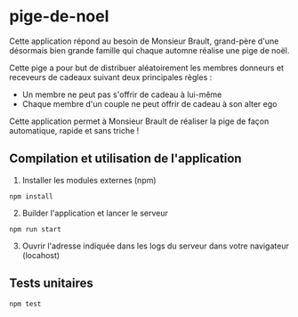 # pige-de-noel
Cette application répond au besoin de Monsieur Brault, grand-père d'une désormais bien grande famille qui chaque automne réalise une pige de noël.

Cette pige a pour but de distribuer aléatoirement les membres donneurs et receveurs de cadeaux suivant deux principales règles :

* Un membre ne peut pas s'offrir de cadeau à lui-même
* Chaque membre d'un couple ne peut offrir de cadeau à son alter ego

Cette application permet à Monsieur Brault de réaliser la pige de façon automatique, rapide et sans triche !

## Compilation et utilisation de l'application
1. Installer les modules externes (npm)

```npm install```

2. Builder l'application et lancer le serveur

```npm run start```

3. Ouvrir l'adresse indiquée dans les logs du serveur dans votre navigateur (locahost)

## Tests unitaires

```npm test```
